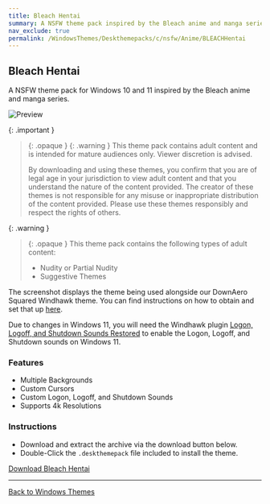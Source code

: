 ```yaml
---
title: Bleach Hentai
summary: A NSFW theme pack inspired by the Bleach anime and manga series
nav_exclude: true
permalink: /WindowsThemes/Deskthemepacks/c/nsfw/Anime/BLEACHHentai
---
```


## Bleach Hentai

A NSFW theme pack for Windows 10 and 11 inspired by the Bleach anime and manga series.

![Preview](https://gitlab.com/the-back-room/deskthemepacks/nsfw/bleach-hentai/-/raw/main/Extras/Preview.bmp)

{: .important }
> {: .opaque }
> {: .warning }
> This theme pack contains adult content and is intended for mature audiences only. Viewer discretion is advised.
> 
> By downloading and using these themes, you confirm that you are of legal age in your jurisdiction to view adult content and that you understand the nature of the content provided. The creator of these themes is not responsible for any misuse or inappropriate distribution of the content provided. Please use these themes responsibly and respect the rights of others. 

{: .warning }
> {: .opaque }
> This theme pack contains the following types of adult content:
> 
> - Nudity or Partial Nudity
> - Suggestive Themes

The screenshot displays the theme being used alongside our DownAero Squared Windhawk theme. You can find instructions on how to obtain and set that up [here](/WindowsThemes/WindhawkThemes/DownAeroSquared).

Due to changes in Windows 11, you will need the Windhawk plugin [Logon, Logoff, and Shutdown Sounds Restored](https://windhawk.net/mods/logon-logoff-shutdown-sounds) to enable the Logon, Logoff, and Shutdown sounds on Windows 11.

### Features

- Multiple Backgrounds
- Custom Cursors
- Custom Logon, Logoff, and Shutdown Sounds
- Supports 4k Resolutions

### Instructions

- Download and extract the archive via the download button below.
- Double-Click the `.deskthemepack` file included to install the theme.

<a href="https://gitlab.com/the-back-room/deskthemepacks/nsfw/bleach-hentai/-/archive/main/bleach-hentai-main.zip" class="btn btn--primary btn--lg" target="_blank" rel="noopener noreferrer">Download Bleach Hentai</a>

---

<a href="/WindowsThemes" class="btn btn--secondary btn--sm">Back to Windows Themes</a>
